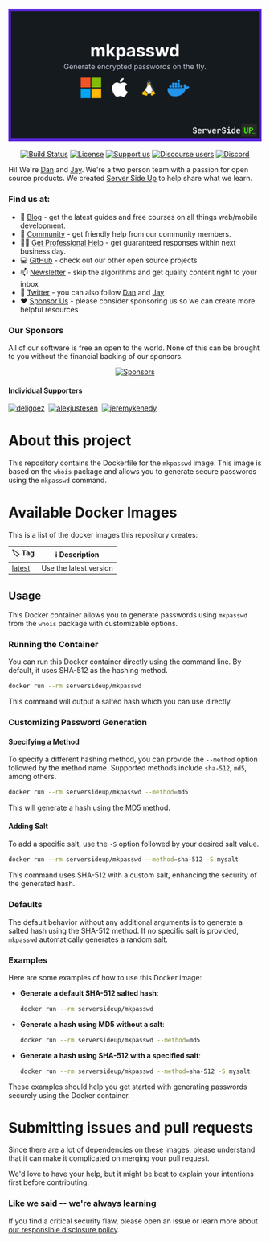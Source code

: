<p align="center">
		<img src=".github/header.png" width="1200" alt="Docker Images Logo">
</p>
<p align="center">
	<a href="https://actions-badge.atrox.dev/serversideup/docker-mkpasswd/goto?ref=main"><img alt="Build Status" src="https://img.shields.io/endpoint.svg?url=https%3A%2F%2Factions-badge.atrox.dev%2Fserversideup%2Fdocker-mkpasswd%2Fbadge%3Fref%3Dmain&style=flat" /></a>
	<a href="https://github.com/serversideup/docker-mkpasswd/blob/main/LICENSE" target="_blank"><img src="https://badgen.net/github/license/serversideup/docker-mkpasswd" alt="License"></a>
	<a href="https://github.com/sponsors/serversideup"><img src="https://badgen.net/badge/icon/Support%20Us?label=GitHub%20Sponsors&color=orange" alt="Support us"></a>
	<a href="https://community.serversideup.net"><img alt="Discourse users" src="https://img.shields.io/discourse/users?color=blue&server=https%3A%2F%2Fcommunity.serversideup.net"></a>
  <a href="https://serversideup.net/discord"><img alt="Discord" src="https://img.shields.io/discord/910287105714954251?color=blueviolet"></a>
</p>

Hi! We're [Dan](https://twitter.com/danpastori) and [Jay](https://twitter.com/jaydrogers). We're a two person team with a passion for open source products. We created [Server Side Up](https://serversideup.net) to help share what we learn.

### Find us at:

* 📖 [Blog](https://serversideup.net) - get the latest guides and free courses on all things web/mobile development.
* 🙋 [Community](https://community.serversideup.net) - get friendly help from our community members.
* 🤵‍♂️ [Get Professional Help](https://serversideup.net/get-help) - get guaranteed responses within next business day.
* 💻 [GitHub](https://github.com/serversideup) - check out our other open source projects
* 📫 [Newsletter](https://serversideup.net/subscribe) - skip the algorithms and get quality content right to your inbox
* 🐥 [Twitter](https://twitter.com/serversideup) - you can also follow [Dan](https://twitter.com/danpastori) and [Jay](https://twitter.com/jaydrogers)
* ❤️ [Sponsor Us](https://github.com/sponsors/serversideup) - please consider sponsoring us so we can create more helpful resources

### Our Sponsors
All of our software is free an open to the world. None of this can be brought to you without the financial backing of our sponsors.

<p align="center"><a href="https://github.com/sponsors/serversideup"><img src="https://521public.s3.amazonaws.com/serversideup/sponsors/sponsor-box.png" alt="Sponsors"></a></p>

#### Individual Supporters
<!-- supporters --><a href="https://github.com/deligoez"><img src="https://github.com/deligoez.png" width="40px" alt="deligoez" /></a>&nbsp;&nbsp;<a href="https://github.com/alexjustesen"><img src="https://github.com/alexjustesen.png" width="40px" alt="alexjustesen" /></a>&nbsp;&nbsp;<a href="https://github.com/jeremykenedy"><img src="https://github.com/jeremykenedy.png" width="40px" alt="jeremykenedy" /></a>&nbsp;&nbsp;<!-- supporters -->

# About this project
This repository contains the Dockerfile for the `mkpasswd` image. This image is based on the `whois` package and allows you to generate secure passwords using the `mkpasswd` command.

# Available Docker Images
This is a list of the docker images this repository creates:

| 🏷️ Tag                                                          | ℹ️ Description          |
|-----------------------------------------------------------------|------------------------|
| [latest](https://hub.docker.com/r/serversideup/docker-mkpasswd/tags) | Use the latest version |


## Usage

This Docker container allows you to generate passwords using `mkpasswd` from the `whois` package with customizable options.

### Running the Container

You can run this Docker container directly using the command line. By default, it uses SHA-512 as the hashing method.

```bash
docker run --rm serversideup/mkpasswd
```

This command will output a salted hash which you can use directly.

### Customizing Password Generation

#### Specifying a Method

To specify a different hashing method, you can provide the `--method` option followed by the method name. Supported methods include `sha-512`, `md5`, among others.

```bash
docker run --rm serversideup/mkpasswd --method=md5
```

This will generate a hash using the MD5 method.

#### Adding Salt

To add a specific salt, use the `-S` option followed by your desired salt value.

```bash
docker run --rm serversideup/mkpasswd --method=sha-512 -S mysalt
```

This command uses SHA-512 with a custom salt, enhancing the security of the generated hash.

### Defaults

The default behavior without any additional arguments is to generate a salted hash using the SHA-512 method. If no specific salt is provided, `mkpasswd` automatically generates a random salt.

### Examples

Here are some examples of how to use this Docker image:

- **Generate a default SHA-512 salted hash**:
  ```bash
  docker run --rm serversideup/mkpasswd
  ```

- **Generate a hash using MD5 without a salt**:
  ```bash
  docker run --rm serversideup/mkpasswd --method=md5
  ```

- **Generate a hash using SHA-512 with a specified salt**:
  ```bash
  docker run --rm serversideup/mkpasswd --method=sha-512 -S mysalt
  ```

These examples should help you get started with generating passwords securely using the Docker container.

# Submitting issues and pull requests
Since there are a lot of dependencies on these images, please understand that it can make it complicated on merging your pull request.

We'd love to have your help, but it might be best to explain your intentions first before contributing.

### Like we said -- we're always learning
If you find a critical security flaw, please open an issue or learn more about [our responsible disclosure policy](https://www.notion.so/Responsible-Disclosure-Policy-421a6a3be1714d388ebbadba7eebbdc8).
